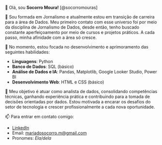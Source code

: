 👋 Olá, sou **Socorro Moura!** [@socorromouras]

👀 Sou formada em Jornalismo e atualmente estou em transição de carreira para a área de Dados. 
Meu primeiro contato com esse universo foi por meio da disciplina de Jornalismo de Dados, desde então, tenho buscado constante aperfeiçoamento por meio de cursos e projetos práticos.
A cada passo, minha afinidade com a área só cresce.

🌱 No momento, estou focada no desenvolvimento e aprimoramento das seguintes habilidades:

- **Linguagens**: Python  
- **Banco de Dados**: SQL (básico)  
- **Análise de Dados e IA**: Pandas, Matplotlib, Google Looker Studio, Power BI  
- **Desenvolvimento Web**: HTML e CSS (básico)

🎯 Meu objetivo é atuar como analista de dados, consolidando competências técnicas, ganhando experiência prática e contribuindo para a tomada de decisões orientadas por dados. Estou motivada a encarar os desafios do setor de tecnologia e crescer profissionalmente a cada nova oportunidade.


📫 Para entrar em contato comigo:

- [LinkedIn](https://www.linkedin.com/in/mariadosocorroms/)  
- Email: mariadosocorro.m@gmail.com  
- Pronomes: *Ela/dela*


<!---
socorromouras/socorromouras is a ✨ special ✨ repository because its `README.md` (this file) appears on your GitHub profile.
You can click the Preview link to take a look at your changes.
--->
